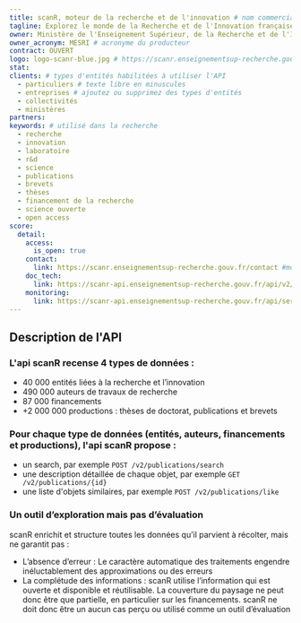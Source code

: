 ```yaml
---
title: scanR, moteur de la recherche et de l'innovation # nom commercial de l'API
tagline: Explorez le monde de la Recherche et de l'Innovation française avec scanR # une phrase maximum
owner: Ministère de l'Enseignement Supérieur, de la Recherche et de l'Innovation # producteur de l'API
owner_acronym: MESRI # acronyme du producteur
contract: OUVERT
logo: logo-scanr-blue.jpg # https://scanr.enseignementsup-recherche.gouv.fr/img/logo-scanr-blue.jpg - Nom du fichier de votre logo à placer dans le dossier /images/api-logo
stat:
clients: # types d'entités habilitées à utiliser l'API
  - particuliers # texte libre en minuscules
  - entreprises # ajoutez ou supprimez des types d'entités
  - collectivités
  - ministères
partners:
keywords: # utilisé dans la recherche
  - recherche
  - innovation
  - laboratoire
  - r&d
  - science
  - publications
  - brevets
  - thèses
  - financement de la recherche
  - science ouverte
  - open access
score:
  detail:
    access:
      is_open: true
    contact:
      link: https://scanr.enseignementsup-recherche.gouv.fr/contact #moyen de contact, soit un mail, soit un lien vers formulaire de contact
    doc_tech:
      link: https://scanr-api.enseignementsup-recherche.gouv.fr/api/v2/api-docs # URL de la documentation au format OpenAPI <https://github.com/OAI/OpenAPI-Specification>
    monitoring:
      link: https://scanr-api.enseignementsup-recherche.gouv.fr/api/services/counts # URL d'une page qui affiche le statut
---
```


## Description de l'API

### L'api scanR recense 4 types de données :

- 40 000 entités liées à la recherche et l’innovation
- 490 000 auteurs de travaux de recherche
- 87 000 financements
- +2 000 000 productions : thèses de doctorat, publications et brevets

### Pour chaque type de données (entités, auteurs, financements et productions), l'api scanR propose :

- un search, par exemple `POST /v2/publications/search`
- une description détaillée de chaque objet, par exemple `GET /v2/publications/{id}`
- une liste d'objets similaires, par exemple `POST /v2/publications/like`

### Un outil d’exploration mais pas d’évaluation

scanR enrichit et structure toutes les données qu’il parvient à récolter, mais ne garantit pas :

- L’absence d’erreur : Le caractère automatique des traitements engendre inéluctablement des approximations ou des erreurs
- La complétude des informations : scanR utilise l’information qui est ouverte et disponible et réutilisable. La couverture du paysage ne peut donc être que partielle, en particulier sur les financements.
  scanR ne doit donc être un aucun cas perçu ou utilisé comme un outil d’évaluation
